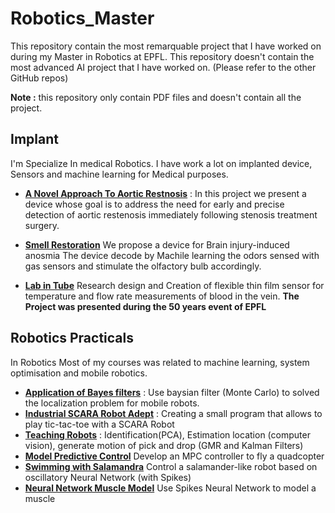 # Robotics_Master
This repository contain the most remarquable project that I have worked on during my Master in Robotics at EPFL. This repository doesn't contain the most advanced AI project that I have worked on. (Please refer to the other GitHub repos)

**Note :** this repository only contain PDF files and doesn't contain all the project.

## Implant

I'm Specialize In medical Robotics. I have work a lot on implanted device, Sensors and machine learning for Medical purposes.

* [**A Novel Approach To Aortic Restnosis**](https://github.com/stanFurrer/Robotics_Master/blob/main/Implant/A%20Novel%20Approach%20To%20Aortic%20Restenosis.pdf) : In this project we present a device whose goal is to address the need for early and precise detection of aortic restenosis
immediately following stenosis treatment surgery. 

* [**Smell Restoration**](https://github.com/stanFurrer/Robotics_Master/blob/main/Implant/Smell%20Restoration.pdf) We propose a device for Brain injury-induced anosmia
The device decode by Machile learning the odors sensed with gas sensors and stimulate the olfactory bulb accordingly. 

* [**Lab in Tube**](https://github.com/stanFurrer/Robotics_Master/blob/main/Implant/Lab_in_Tube_2019.pdf) Research design and Creation of flexible thin film sensor for temperature and flow rate measurements of blood in the vein. **The Project was presented during the 50 years event of EPFL** 

## Robotics Practicals

In Robotics Most of my courses was related to machine learning, system optimisation and mobile robotics.

* [**Application of Bayes filters**](https://github.com/stanFurrer/Robotics_Master/blob/main/Robotics_Practicals/Application%20of%20Bayes%20filters.pdf) : Use baysian filter (Monte Carlo) to solved the localization problem for mobile robots.
* [**Industrial SCARA Robot Adept**](https://github.com/stanFurrer/Robotics_Master/blob/main/Robotics_Practicals/Industrial%20SCARA%20Robot%20Adept.pdf) : Creating a small program that allows to play tic-tac-toe with a SCARA Robot
* [**Teaching Robots**](https://github.com/stanFurrer/Robotics_Master/blob/main/Robotics_Practicals/Teaching%20Robots%20to%20Acomplish%20a%20Manipulation%20Task.pdf) : Identification(PCA), Estimation location (computer vision), generate motion of pick and drop (GMR and Kalman Filters)
* [**Model Predictive Control**](https://github.com/stanFurrer/Robotics_Master/blob/main/Robotics_Practicals/Model_Predictive_Control.pdf) Develop an MPC controller to fly a quadcopter
* [**Swimming with Salamandra**](https://github.com/stanFurrer/Robotics_Master/blob/main/Robotics_Practicals/Swimming%20with%20Salamandra.pdf) Control a salamander-like robot based on oscillatory Neural Network (with Spikes)
* [**Neural Network Muscle Model**](https://github.com/stanFurrer/Robotics_Master/blob/main/Robotics_Practicals/Neural%20Network%20Muscle%20Model.pdf) Use Spikes Neural Network to model a muscle
